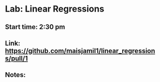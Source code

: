 # Lab: Linear Regressions
## Start time: 2:30 pm
## Link: https://github.com/maisjamil1/linear_regressions/pull/1
## Notes:
